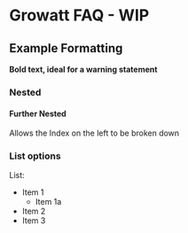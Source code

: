 # Growatt FAQ - WIP

## Example Formatting

**Bold text, ideal for a warning statement**

### Nested

#### Further Nested

Allows the Index on the left to be broken down

### List options

List:

- Item 1
  - Item 1a
- Item 2
- Item 3
